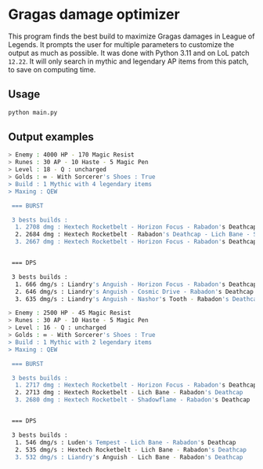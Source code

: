 # Gragas damage optimizer

This program finds the best build to maximize Gragas damages in League of Legends. It prompts the user for multiple parameters to customize the output as much as possible. It was done with Python 3.11 and on LoL patch `12.22`. It will only search in mythic and legendary AP items from this patch, to save on computing time. 

## Usage

```bash
python main.py
```

## Output examples

```bash
> Enemy : 4000 HP - 170 Magic Resist
> Runes : 30 AP - 10 Haste - 5 Magic Pen
> Level : 18 - Q : uncharged
> Golds : ∞ - With Sorcerer's Shoes : True
> Build : 1 Mythic with 4 legendary items
> Maxing : QEW

 === BURST

 3 bests builds :
  1. 2708 dmg : Hextech Rocketbelt - Horizon Focus - Rabadon's Deathcap - Lich Bane - Void Staff
  2. 2684 dmg : Hextech Rocketbelt - Rabadon's Deathcap - Lich Bane - Shadowflame - Void Staff
  3. 2667 dmg : Hextech Rocketbelt - Horizon Focus - Rabadon's Deathcap - Demonic Embrace - Void Staff


 === DPS

 3 bests builds :
  1. 666 dmg/s : Liandry's Anguish - Horizon Focus - Rabadon's Deathcap - Lich Bane - Void Staff
  2. 646 dmg/s : Liandry's Anguish - Cosmic Drive - Rabadon's Deathcap - Lich Bane - Void Staff
  3. 635 dmg/s : Liandry's Anguish - Nashor's Tooth - Rabadon's Deathcap - Lich Bane - Void Staff
```

```bash
> Enemy : 2500 HP - 45 Magic Resist
> Runes : 30 AP - 10 Haste - 5 Magic Pen
> Level : 16 - Q : uncharged
> Golds : ∞ - With Sorcerer's Shoes : True
> Build : 1 Mythic with 2 legendary items
> Maxing : QEW

 === BURST

 3 bests builds :
  1. 2717 dmg : Hextech Rocketbelt - Horizon Focus - Rabadon's Deathcap
  2. 2713 dmg : Hextech Rocketbelt - Lich Bane - Rabadon's Deathcap
  3. 2680 dmg : Hextech Rocketbelt - Shadowflame - Rabadon's Deathcap


 === DPS

 3 bests builds :
  1. 546 dmg/s : Luden's Tempest - Lich Bane - Rabadon's Deathcap
  2. 535 dmg/s : Hextech Rocketbelt - Lich Bane - Rabadon's Deathcap
  3. 532 dmg/s : Liandry's Anguish - Lich Bane - Rabadon's Deathcap
```
